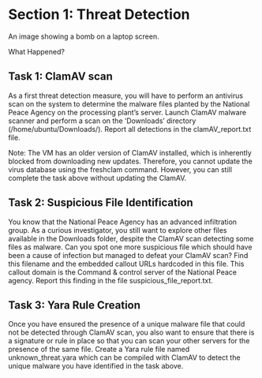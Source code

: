 # Section 1: Threat Detection
An image showing a bomb on a laptop screen.

What Happened?

## Task 1: ClamAV scan
As a first threat detection measure, you will have to perform an antivirus scan on the system to determine the malware files planted by the National Peace Agency on the processing plant’s server. Launch ClamAV malware scanner and perform a scan on the ‘Downloads’ directory (/home/ubuntu/Downloads/). Report all detections in the clamAV_report.txt file.

Note: The VM has an older version of ClamAV installed, which is inherently blocked from downloading new updates. Therefore, you cannot update the virus database using the freshclam command. However, you can still complete the task above without updating the ClamAV.

## Task 2: Suspicious File Identification
You know that the National Peace Agency has an advanced infiltration group. As a curious investigator, you still want to explore other files available in the Downloads folder, despite the ClamAV scan detecting some files as malware. Can you spot one more suspicious file which should have been a cause of infection but managed to defeat your ClamAV scan? Find this filename and the embedded callout URLs hardcoded in this file. This callout domain is the Command & control server of the National Peace agency. Report this finding in the file suspicious_file_report.txt.

## Task 3: Yara Rule Creation
Once you have ensured the presence of a unique malware file that could not be detected through ClamAV scan, you also want to ensure that there is a signature or rule in place so that you can scan your other servers for the presence of the same file. Create a Yara rule file named unknown_threat.yara which can be compiled with ClamAV to detect the unique malware you have identified in the task above.